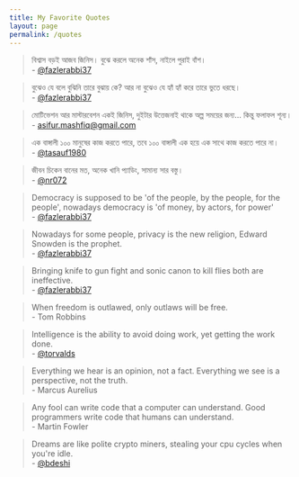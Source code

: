 ```yaml
---
title: My Favorite Quotes
layout: page
permalink: /quotes
---
```

> বিশ্বাস বড়ই আজব জিনিস। বুঝে করলে অনেক শাঁস, নাইলে পুরাই বাঁশ।<br />
> \- [@fazlerabbi37]

> বুঝেও যে বলে বুঝিনি তারে বুঝায় কে?
> আর না বুঝেও যে হ্যাঁ হ্যাঁ করে তারে ভুতে ধরছে।<br />
> \- [@fazlerabbi37]

> মোটিভেশন আর মাস্টারবেশন একই জিনিস, দুইটার উত্তেজনাই থাকে অল্প সময়ের জন্য... কিন্তু ফলাফল শূন্য।<br />
> \- asifur.mashfiq@gmail.com

> এক বাঙ্গালী ১০০ মানুষের কাজ করতে পারে, তবে ১০০ বাঙ্গালী এক হয়ে এক সাথে কাজ করতে পারে না।<br />
> \- [@tasauf1980]

> জীবন চিকেন বানের মত, অনেক খানি প্যাডিং, সামান্য সার বস্তু।<br />
> \- [@nr072]


> Democracy is supposed to be 'of the people, by the people, for the people',
> nowadays democracy is 'of money, by actors, for power'<br />
> \- [@fazlerabbi37]

> Nowadays for some people, privacy is the new religion, Edward Snowden is the prophet.<br />
> \- [@fazlerabbi37]

> Bringing knife to gun fight and sonic canon to kill flies both are ineffective.<br />
> \- [@fazlerabbi37]

> When freedom is outlawed, only outlaws will be free.<br />
> \- Tom Robbins

> Intelligence is the ability to avoid doing work, yet getting the work done.<br />
> \- [@torvalds]

> Everything we hear is an opinion, not a fact. Everything we see is a perspective,
> not the truth.<br />
> \- Marcus Aurelius

> Any fool can write code that a computer can understand.
> Good programmers write code that humans can understand.<br />
> \- Martin Fowler

> Dreams are like polite crypto miners, stealing your cpu cycles when you're idle.<br />
> \- [@bdeshi]


[@bdeshi]: https://github.com/bdeshi
[@fazlerabbi37]: https://github.com/fazlerabbi37
[@torvalds]: https://github.com/torvalds
[@tasauf1980]: https://github.com/tasauf1980
[@nr072]: https://github.com/nr072
